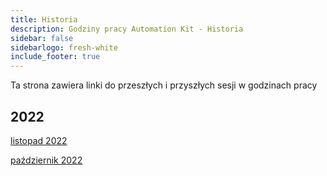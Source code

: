 ```yaml
---
title: Historia
description: Godziny pracy Automation Kit - Historia
sidebar: false
sidebarlogo: fresh-white
include_footer: true
---
```

Ta strona zawiera linki do przeszłych i przyszłych sesji w godzinach pracy

## 2022

[listopad 2022](/pl/office-hours/november-2022)

[październik 2022](/pl/office-hours/october-2022)
